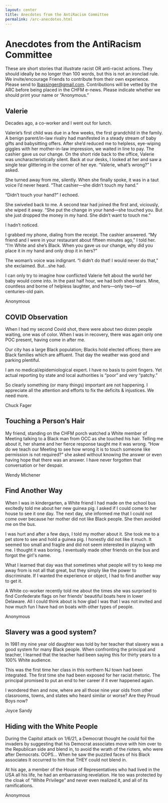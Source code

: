 ```yaml
---
layout: center
title: Anecdotes from the AntiRacism Committee
permalink: /arc-anecdotes.html
---
```

# Anecdotes from the AntiRacism Committee

These are short stories that illustrate racist OR anti-racist actions.  They should ideally be no longer than 100 words, but this is not an ironclad rule.  We invite/encourage Friends to contribute from their own experience. Please send to lbassinger@gmail.com. Contributions will be vetted by the ARC before being placed in the CHFM e-news.  Please indicate whether we should print your name or “Anonymous.”  

## Valerie

Decades ago, a co-worker and I went out for lunch.

Valerie’s first child was due in a few weeks, the first grandchild in the family. A benign parent/in-law rivalry had manifested in a steady stream of baby gifts and babysitting offers. After she’d reduced me to helpless, eye-wiping giggles with her mother-in-law impression, we waited in line to pay. The cashier gave us our change. On the short ride back to the office, Valerie was uncharacteristically silent. Back at our desks, I looked at her and saw a single tear glittering in the corner of her eye. “Valerie, what’s wrong?” I asked.

She turned away from me, silently. When she finally spoke, it was in a taut voice I’d never heard. “That cashier—she didn’t touch my hand.”

“Didn’t touch your hand?” I echoed.

She swiveled back to me. A second tear had joined the first and, viciously, she wiped it away. “She put the change in your hand—she touched you. But she just dropped the money in my hand. She didn’t want to touch me.”  

I hadn’t noticed.

I grabbed my phone, dialing from the receipt. The cashier answered. “My friend and I were in your restaurant about fifteen minutes ago,” I told her. “I’m White and she’s Black. When you gave us our change, why did you place it in my hand and only drop it in hers?”

The woman’s voice was indignant. “I didn’t do that! I would never do that,” she exclaimed. But…she had.

I can only try to imagine how conflicted Valerie felt about the world her baby would come into. In the past half hour, we had both shed tears. Mine, countless and borne of helpless laughter, and hers—only two—of centuries-old pain.

Anonymous

## COVID Observation  

When I had my second Covid shot, there were about two dozen people waiting, one was of color. When I was in recovery, there was again only one POC present, having come in after me.

Our city has a large Black population; Blacks hold elected offices; there are Black families which are affluent.  That day the weather was good and parking plentiful.

I am no medical/epidemiological expert. I have no basis to point fingers. Yet actual reporting by state and local authorities is “poor” and very “patchy.”

So clearly something (or many things) important are not happening. I appreciate all the attention and efforts to fix the deficits & injustices. We need more.

Chuck Fager

## Touching a Person’s Hair  

My friend, standing on the CHFM porch watched a White member of Meeting talking to a Black man from OCC as she touched his hair.  Telling me about it, her shame and her fierce response taught me it was wrong.  “How do we teach our Meeting to see how wrong it is to touch someone like permission is not required?” she asked without knowing the answer or even having hope that there was an answer.  I have never forgotten that conversation or her despair.  

Wendy Michener

## Find Another Way

When I was in kindergarten, a White friend I had made on the school bus excitedly told me about her new guinea pig. I asked if I could come to her house to see it one day.  The next day, she informed me that I could not come over because her mother did not like Black people. She then avoided me on the bus.

I was hurt and after a few days, I told my mother about it.  She took me to a pet store to see and hold a guinea pig. I honestly did not like it much. It seemed too small and fragile and did not seem interested in playing with me. I thought it was boring. I eventually made other friends on the bus and forgot the girl's name.

What I learned that day was that sometimes what people will try to keep me away from is not all that great, but they simply like the power to discriminate. If I wanted the experience or object, I had to find another way to get it.

A White co-worker recently told me about the times she was surprised to find Confederate flags on her friends' beautiful boats here in lower Delaware. All I could think about is how glad I was that I was not invited and how much fun I have had on boats with other types of people.

Anonymous

## Slavery was a good system?

In 1981 my nine year old daughter was told by her teacher that slavery was a good system for many Black people.  When confronting the principal and teacher, I learned that the teacher had been saying this for thirty years to a 100% White audience.  

This was the first time her class in this northern NJ town had been integrated. The first time she had been exposed for her racist rhetoric.  The principal promised to put an end to her career if it ever happened again.

I wondered then and now, where are all those nine year olds from other classrooms, towns, and states who heard similar or worse? Are they Proud Boys now?

Joyce Sandy

## Hiding with the White People

During the Capitol attack on 1/6/21, a Democrat thought he could foil the invaders by suggesting that his Democrat associates move with him over to the Republican side and blend in, to avoid the wrath of the rioters, who were after Democrats.  OOPS… When he saw the puzzled faces of his Black associates It occurred to him that THEY could not blend in.

 At his age, a member of the House of Representatives who had lived in the USA all his life, he had an embarrassing revelation.  He too was protected by the cloak of “White Privilege” and never even realized it, and all of its ramifications.

 Anonymous
